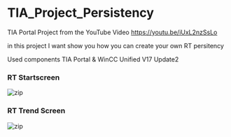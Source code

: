 # TIA_Project_Persistency
TIA Portal Project from the YouTube Video
https://youtu.be/iUxL2nzSsLo

in this project I want show you how you can create your own RT persitency

Used components
TIA Portal & WinCC Unified V17 Update2


### RT Startscreen

![zip](https://github.com/WinCCUnifiedbyHecht/TIA_Project_Persistency/blob/main/docs/RT_Startscreen.png)

### RT Trend Screen

![zip](https://github.com/WinCCUnifiedbyHecht/TIA_Project_Persistency/blob/main/docs/RT_Trend_Screen.png)




